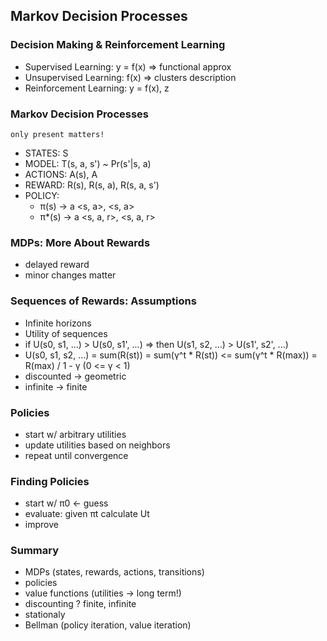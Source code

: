 ## Markov Decision Processes
### Decision Making & Reinforcement Learning
- Supervised Learning: y = f(x) => functional approx
- Unsupervised Learning: f(x) => clusters description
- Reinforcement Learning: y = f(x), z
### Markov Decision Processes
`only present matters!`
- STATES: S
- MODEL: T(s, a, s') ~ Pr(s'|s, a)
- ACTIONS: A(s), A
- REWARD: R(s), R(s, a), R(s, a, s')
- POLICY: 
  - π(s) -> a <s, a>, <s, a>
  - π*(s) -> a <s, a, r>, <s, a, r>
### MDPs: More About Rewards
- delayed reward
- minor changes matter
### Sequences of Rewards: Assumptions
- Infinite horizons
- Utility of sequences
- if U(s0, s1, ...) > U(s0, s1', ...) => then U(s1, s2, ...) > U(s1', s2', ...)
- U(s0, s1, s2, ...) = sum(R(st)) = sum(γ^t * R(st)) <= sum(γ^t * R(max)) = R(max) / 1 - γ  (0 <= γ < 1)
- discounted -> geometric
- infinite -> finite
### Policies
- start w/ arbitrary utilities
- update utilities based on neighbors
- repeat until convergence
### Finding Policies
- start w/ π0 <- guess
- evaluate: given πt calculate Ut 
- improve
### Summary
- MDPs (states, rewards, actions, transitions)
- policies
- value functions (utilities -> long term!)
- discounting ? finite, infinite
- stationaly
- Bellman (policy iteration, value iteration)
